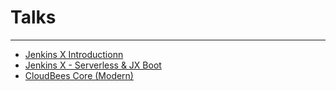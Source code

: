 # Talks

---

* [Jenkins X Introductionn](jenkinsx-generic/index.html)
* [Jenkins X - Serverless & JX Boot](jenkinsx-serverless/index.html)
* [CloudBees Core (Modern)](cb/core-modern/index.html)
